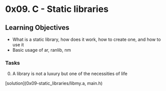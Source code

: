 # 0x09. C - Static libraries

## Learning Objectives
- What is a static library, how does it work, how to create one, and how to use it
- Basic usage of ar, ranlib, nm 

### Tasks

0. A library is not a luxury but one of the necessities of life

[solution](0x09-static_libraries/libmy.a, main.h)


